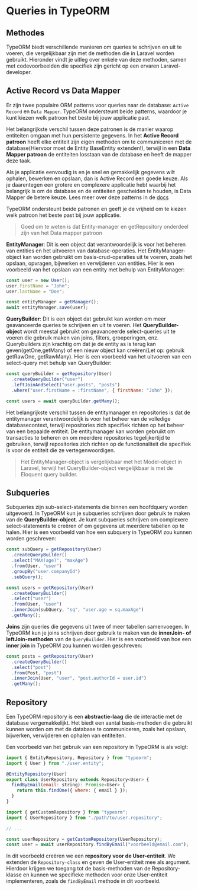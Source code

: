 # Queries in TypeORM

## Methodes

TypeORM biedt verschillende manieren om queries te schrijven en uit te voeren, die vergelijkbaar zijn met de methoden die in Laravel worden gebruikt. Hieronder vindt je uitleg over enkele van deze methoden, samen met codevoorbeelden die specifiek zijn gericht op een ervaren Laravel-developer.

## Active Record vs Data Mapper

Er zijn twee populaire ORM patterns voor queries naar de database: `Active Record` en `Data Mapper`. TypeORM ondersteunt beide patterns, waardoor je kunt kiezen welk patroon het beste bij jouw applicatie past.

Het belangrijkste verschil tussen deze patronen is de manier waarop entiteiten omgaan met hun persistente gegevens. In het **Active Record patroon** heeft elke entiteit zijn eigen methoden om te communiceren met de database(Hiervoor moet de Entity BaseEntity extenden!), terwijl in een **Data Mapper patroon** de entiteiten losstaan van de database en heeft de mapper deze taak.

Als je applicatie eenvoudig is en je snel en gemakkelijk gegevens wilt ophalen, bewerken en opslaan, dan is Active Record een goede keuze. Als je daarentegen een grotere en complexere applicatie hebt waarbij het belangrijk is om de database en de entiteiten gescheiden te houden, is Data Mapper de betere keuze. Lees meer over deze patterns in de [docs]

TypeORM ondersteunt beide patronen en geeft je de vrijheid om te kiezen welk patroon het beste past bij jouw applicatie.

[docs]: https://typeorm.io/active-record-data-mapper

> Goed om te weten is dat Entity-manager en getRepository onderdeel zijn van het Data mapper patroon

**EntityManager**: Dit is een object dat verantwoordelijk is voor het beheren van entities en het uitvoeren van database-operaties. Het EntityManager-object kan worden gebruikt om basis-crud-operaties uit te voeren, zoals het opslaan, opvragen, bijwerken en verwijderen van entities. Hier is een voorbeeld van het opslaan van een entity met behulp van EntityManager:

```javascript
const user = new User();
user.firstName = "John";
user.lastName = "Doe";

const entityManager = getManager();
await entityManager.save(user);
```

**QueryBuilder**: Dit is een object dat gebruikt kan worden om meer geavanceerde queries te schrijven en uit te voeren. Het **QueryBuilder-object** wordt meestal gebruikt om geavanceerde select-queries uit te voeren die gebruik maken van joins, filters, groeperingen, enz. Querybuilders zijn krachtig om dat je de entity as is terug kan geven(getOne,getMany) of een nieuw object kan creëren(Let op: gebruik getRawOne, getRawMany). Hier is een voorbeeld van het uitvoeren van een select-query met behulp van QueryBuilder:

```javascript
const queryBuilder = getRepository(User)
  .createQueryBuilder("user")
  .leftJoinAndSelect("user.posts", "posts")
  .where("user.firstName = :firstName", { firstName: "John" });

const users = await queryBuilder.getMany();
```

Het belangrijkste verschil tussen de entitymanager en repositories is dat de entitymanager verantwoordelijk is voor het beheer van de volledige databasecontext, terwijl repositories zich specifiek richten op het beheer van een bepaalde entiteit. De entitymanager kan worden gebruikt om transacties te beheren en om meerdere repositories tegelijkertijd te gebruiken, terwijl repositories zich richten op de functionaliteit die specifiek is voor de entiteit die ze vertegenwoordigen.

> Het EntityManager-object is vergelijkbaar met het Model-object in Laravel, terwijl het QueryBuilder-object vergelijkbaar is met de Eloquent query builder.

## Subqueries

Subqueries zijn sub-select-statements die binnen een hoofdquery worden uitgevoerd. In TypeORM kun je subqueries schrijven door gebruik te maken van de **QueryBuilder-object**. Je kunt subqueries schrijven om complexere select-statements te creëren of om gegevens uit meerdere tabellen op te halen. Hier is een voorbeeld van hoe een subquery in TypeORM zou kunnen worden geschreven:

```javascript
const subQuery = getRepository(User)
  .createQueryBuilder()
  .select("MAX(age)", "maxAge")
  .from(User, "user")
  .groupBy("user.companyId")
  .subQuery();

const users = getRepository(User)
  .createQueryBuilder()
  .select("user")
  .from(User, "user")
  .innerJoin(subQuery, "sq", "user.age = sq.maxAge")
  .getMany();
```

**Joins** zijn queries die gegevens uit twee of meer tabellen samenvoegen. In TypeORM kun je joins schrijven door gebruik te maken van de **innerJoin- of leftJoin-methoden** van de `QueryBuilder`. Hier is een voorbeeld van hoe een **inner join** in TypeORM zou kunnen worden geschreven:

```javascript
const posts = getRepository(User)
  .createQueryBuilder()
  .select("post")
  .from(Post, "post")
  .innerJoin(User, "user", "post.authorId = user.id")
  .getMany();
```

## Repository

Een TypeORM repository is een **abstractie-laag** die de interactie met de database vergemakkelijkt. Het biedt een aantal basis-methoden die gebruikt kunnen worden om met de database te communiceren, zoals het opslaan, bijwerken, verwijderen en ophalen van entiteiten.

Een voorbeeld van het gebruik van een repository in TypeORM is als volgt:

```javascript
import { EntityRepository, Repository } from "typeorm";
import { User } from "./user.entity";

@EntityRepository(User)
export class UserRepository extends Repository<User> {
  findByEmail(email: string): Promise<User> {
    return this.findOne({ where: { email } });
  }
}
```

```javascript
import { getCustomRepository } from "typeorm";
import { UserRepository } from "./path/to/user.repository";

// ...

const userRepository = getCustomRepository(UserRepository);
const user = await userRepository.findByEmail("voorbeeld@email.com");
```

In dit voorbeeld creëren we een **repository voor de User-entiteit**. We extenden de `Repository-class` en geven de User-entiteit mee als argument. Hierdoor krijgen we toegang tot de basis-methoden van de Repository-klasse en kunnen we specifieke methoden voor onze User-entiteit implementeren, zoals de `findByEmail` methode in dit voorbeeld.
